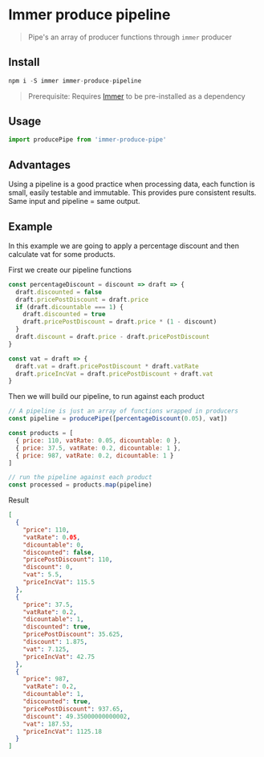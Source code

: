 # Immer produce pipeline

> Pipe's an array of producer functions through `immer` producer


## Install
```js
npm i -S immer immer-produce-pipeline
```
> Prerequisite: Requires [Immer](https://immerjs.github.io/immer/docs/introduction) to be pre-installed as a dependency

## Usage
```js
import producePipe from 'immer-produce-pipe'
```
## Advantages
Using a pipeline is a good practice when processing data, each function is small, easily testable and immutable. This provides pure consistent results. Same input and pipeline = same output.

## Example
In this example we are going to apply a percentage discount and then calculate vat for some products.

First we create our pipeline functions
```js
const percentageDiscount = discount => draft => {
  draft.discounted = false
  draft.pricePostDiscount = draft.price
  if (draft.dicountable === 1) {
    draft.discounted = true
    draft.pricePostDiscount = draft.price * (1 - discount)
  }
  draft.discount = draft.price - draft.pricePostDiscount
}

const vat = draft => {
  draft.vat = draft.pricePostDiscount * draft.vatRate
  draft.priceIncVat = draft.pricePostDiscount + draft.vat
}
```

Then we will build our pipeline, to run against each product
```js
// A pipeline is just an array of functions wrapped in producers
const pipeline = producePipe([percentageDiscount(0.05), vat])

const products = [
  { price: 110, vatRate: 0.05, dicountable: 0 },
  { price: 37.5, vatRate: 0.2, dicountable: 1 },
  { price: 987, vatRate: 0.2, dicountable: 1 }
]

// run the pipeline against each product
const processed = products.map(pipeline)
```

Result
```json
[
  { 
    "price": 110,
    "vatRate": 0.05,
    "dicountable": 0,
    "discounted": false,
    "pricePostDiscount": 110,
    "discount": 0,
    "vat": 5.5,
    "priceIncVat": 115.5
  },
  {
    "price": 37.5,
    "vatRate": 0.2,
    "dicountable": 1,
    "discounted": true,
    "pricePostDiscount": 35.625,
    "discount": 1.875,
    "vat": 7.125,
    "priceIncVat": 42.75
  },
  {
    "price": 987,
    "vatRate": 0.2,
    "dicountable": 1,
    "discounted": true,
    "pricePostDiscount": 937.65,
    "discount": 49.35000000000002,
    "vat": 187.53,
    "priceIncVat": 1125.18
  }
]
```

